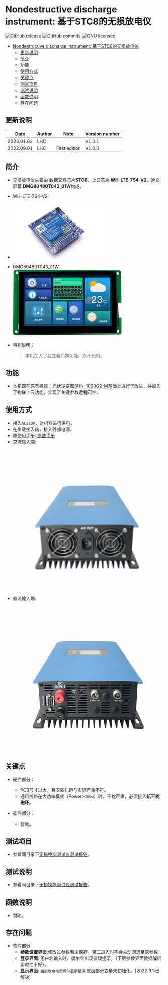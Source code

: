 # Nondestructive discharge instrument: 基于STC8的无损放电仪

[![GitHub release](https://img.shields.io/badge/release-V1.0.0-blue.svg)](https://github.com/LHC324/Nondestructive-discharge-instrument/releases/latest) [![GitHub commits](https://img.shields.io/badge/commits--since-1.0.0-blue.svg)](https://github.com/LHC324/Nondestructive-discharge-instrument/compare/1.0.0...master) [![GNU licensed](https://img.shields.io/badge/license-GNU3.0-blue.svg)](https://github.com/LHC324/Nondestructive-discharge-instrument/blob/master/LICENSE)

- [Nondestructive discharge instrument: 基于STC8的无损放电仪](#nondestructive-discharge-instrument-基于stc8的无损放电仪)
  - [更新说明](#更新说明)
  - [简介](#简介)
  - [功能](#功能)
  - [使用方式](#使用方式)
  - [关键点](#关键点)
  - [测试项目](#测试项目)
  - [测试说明](#测试说明)
  - [函数说明](#函数说明)
  - [存在问题](#存在问题)

## 更新说明

| Date       | Author | Note          | Version number |
| ---------- | ------ | ------------- | -------------- |
| 2023.01.03 | LHC    |               | V1.0.1         |
| 2022.09.01 | LHC    | First edition | V1.0.0         |

## 简介

- 无损放电仪主要由 数据交互芯片**STC8**、上云芯片 **WH-LTE-7S4-V2**、迪文屏幕 **DMG80480T043_01W**构成。 
- WH-LTE-7S4-V2:
- ![WH-LTE-7S4-V2](Document/WH-LTE-7S4-V2.jpg)
- DMG80480T043_01W:
  ![DMG80480T043_01W](Document/DMG80480T043_01W.jpg)
- 特别说明：
    
    > 本机加入了独立看们狗功能，永不死机。

## 功能

- 本机器在原有机器：光伏逆变器[SUN-1000G2-M](http://www.suntcn.com/productinfo/300344.html)基础上进行了改进，并加入了物联上云功能，实现了关键参数远程可控。

## 使用方式

- 接入``AC220V``，对机器进行供电。
- 在负载接入端，接入外部电源。
- 原使用手册:
  [原使手册](Document/second-generation-user-manual-of-sun-grid-tie-.pdf)
- 交流输入端:
  ![交流输入端](Document/交流输入端.jpg)
- 直流输入端:
  ![直流输入端](Document/底部端子.jpg)


## 关键点

- 硬件部分：
  - PCB尺寸过大，且安装孔距与实际严重不符。
  - 通讯线路在大功率模式（Power>``100w``）时，干扰严重，必须接入**抗干扰磁环**。

- 软件部分：
  - 暂略。


## 测试项目

- 参看同目录下[无损换能测试仪测试报告](Document/无损换能测试仪测试报告.docx)。

## 测试说明

- 参看同目录下[无损换能测试仪测试报告](Document/无损换能测试仪测试报告.docx)。

## 函数说明

- 暂略。


## 存在问题

- 软件部分:
  - **参数设置界面**:修改过参数若未保存，第二进入时不会主动回退至原参数。
  - **登录界面**: 用户名输入时，偶尔会出现错误提示。（下层参数界面数据解析实时性不好）。
  - **显示界面**: ``当前放电电流偶尔显示错误``,底层部分变量未初始化。[2022.9.1:已解决]

